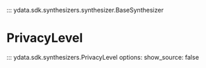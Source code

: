 ::: ydata.sdk.synthesizers.synthesizer.BaseSynthesizer

# PrivacyLevel

::: ydata.sdk.synthesizers.PrivacyLevel
    options:
        show_source: false
